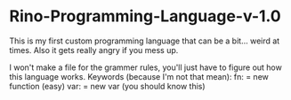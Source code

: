 # Rino-Programming-Language-v-1.0

This is my first custom programming language that can be a bit... weird at times.
Also it gets really angry if you mess up.

I won't make a file for the grammer rules, you'll just have to figure out how this language works.
Keywords (because I'm not that mean):
fn: = new function (easy)
var: = new var (you should know this)
